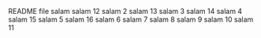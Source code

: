 README file
salam   salam 12
salam 2 salam 13
salam 3 salam 14
salam 4 salam 15
salam 5 salam 16
salam 6
salam 7
salam 8
salam 9
salam 10
salam 11
